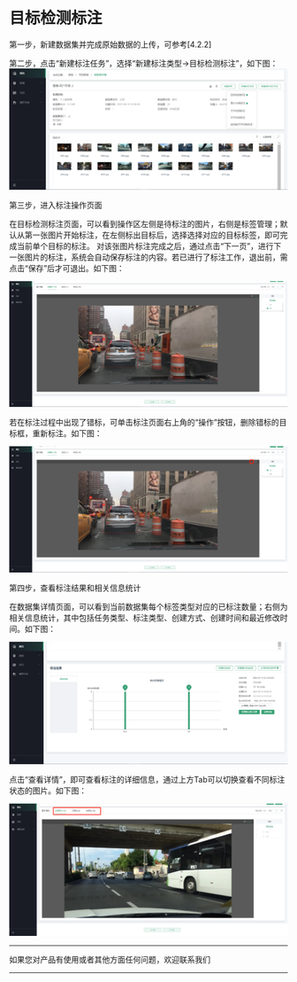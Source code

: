 # 目标检测标注

第一步，新建数据集并完成原始数据的上传，可参考[4.2.2]

第二步，点击“新建标注任务”，选择“新建标注类型-\>目标检测标注”，如下图：![C:\\Users\\WANGQI\~1\\AppData\\Local\\Temp\\1629273635(1).png](media/21c012e4c7b5f556b221eba76e7490e6.png)

第三步，进入标注操作页面

在目标检测标注页面，可以看到操作区左侧是待标注的图片，右侧是标签管理；默认从第一张图片开始标注，在左侧标出目标后，选择选择对应的目标标签，即可完成当前单个目标的标注。
对该张图片标注完成之后，通过点击“下一页”，进行下一张图片的标注，系统会自动保存标注的内容。若已进行了标注工作，退出前，需点击“保存”后才可退出。如下图：

![C:\\Users\\WANGQI\~1\\AppData\\Local\\Temp\\1629274845(1).png](media/84f93efc1c4de2a5b94642aed5983280.png)

若在标注过程中出现了错标，可单击标注页面右上角的“操作”按钮，删除错标的目标框，重新标注。如下图：

![C:\\Users\\WANGQI\~1\\AppData\\Local\\Temp\\1629275034(1).png](media/423f620d3067639d2e2310de00816d11.png)

第四步，查看标注结果和相关信息统计

在数据集详情页面，可以看到当前数据集每个标签类型对应的已标注数量；右侧为相关信息统计，其中包括任务类型、标注类型、创建方式、创建时间和最近修改时间。如下图：

![C:\\Users\\WANGQI\~1\\AppData\\Local\\Temp\\1629275352(1).png](media/3e3dd6cf19ba64822b92ee3219afa643.png)

点击“查看详情”，即可查看标注的详细信息，通过上方Tab可以切换查看不同标注状态的图片。如下图：

![C:\\Users\\WANGQI\~1\\AppData\\Local\\Temp\\1631501610(1).png](media/b4abc52ed12265eed5ca59926bf1d4c5.png)



---

如果您对产品有使用或者其他方面任何问题，欢迎联系我们

---
